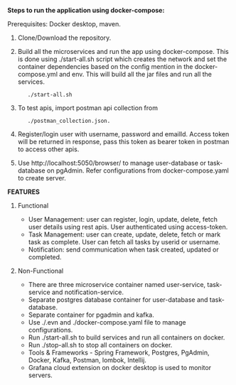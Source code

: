 
**Steps to run the application using docker-compose:**

Prerequisites: Docker desktop, maven.

1. Clone/Download the repository.

2. Build all the microservices and run the app using docker-compose. This is done using ./start-all.sh script which creates the network and set the container dependencies based on the config mention in the docker-compose.yml and env. 
   This will build all the jar files and run all the services.
   ```
      ./start-all.sh
   ```
3. To test apis, import postman api collection from 
   ```
      ./postman_collection.json.
   ```

4. Register/login user with username, password and emailId. Access token will be returned in response, pass this token as bearer token in postman to access other apis.
5. Use http://localhost:5050/browser/ to manage user-database or task-database on pgAdmin. Refer configurations from docker-compose.yaml to create server.


 **FEATURES**

1. Functional

   - User Management: user can register, login, update, delete, fetch user details using rest apis. User authenticated using access-token.
   - Task Management: user can create, update, delete, fetch or mark task as complete. User can fetch all tasks by userid or username.
   - Notification: send communication when task created, updated or completed.

2. Non-Functional

   - There are three microservice container named user-service, task-service and notification-service.
   - Separate postgres database container for user-database and task-database.
   - Separate container for pgadmin and kafka.
   - Use ./.evn and ./docker-compose.yaml file to manage configurations.
   - Run ./start-all.sh to build services and run all containers on docker.
   - Run ./stop-all.sh to stop all containers on docker.
   - Tools & Frameworks - Spring Framework, Postgres, PgAdmin, Docker, Kafka, Postman, lombok, Intellij.
   - Grafana cloud extension on docker desktop is used to monitor servers.